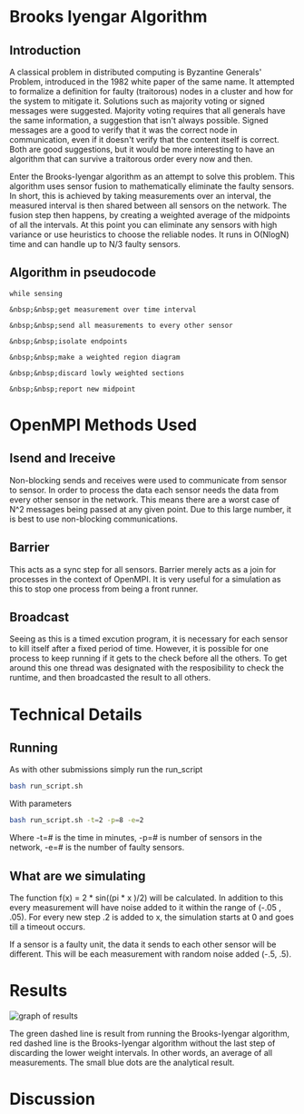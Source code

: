 # Brooks Iyengar Algorithm

## Introduction
A classical problem in distributed computing is Byzantine Generals' Problem, introduced in the 1982 white paper of the same name. It attempted to formalize a definition for faulty (traitorous) nodes in a cluster and how for the system to mitigate it. Solutions such as majority voting or signed messages were suggested. Majority voting requires that all generals have the same information, a suggestion that isn't always possible. Signed messages are a good to verify that it was the correct node in communication, even if it doesn't verify that the content itself is correct. Both are good suggestions, but it would be more interesting to have an algorithm that can survive a traitorous order every now and then.

Enter the Brooks-Iyengar algorithm as an attempt to solve this problem. This algorithm uses sensor fusion to mathematically eliminate the faulty sensors. In short, this is achieved by taking measurements over an interval, the measured interval is then shared between all sensors on the network. The fusion step then happens, by creating a weighted average of the midpoints of all the intervals. At this point you can eliminate any sensors with high variance or use heuristics to choose the reliable nodes. It runs in O(NlogN) time and can handle up to N/3 faulty sensors.

## Algorithm in pseudocode
```
while sensing

&nbsp;&nbsp;get measurement over time interval
  
&nbsp;&nbsp;send all measurements to every other sensor
  
&nbsp;&nbsp;isolate endpoints
  
&nbsp;&nbsp;make a weighted region diagram
  
&nbsp;&nbsp;discard lowly weighted sections
  
&nbsp;&nbsp;report new midpoint
```

# OpenMPI Methods Used

## Isend and Ireceive
Non-blocking sends and receives were used to communicate from sensor to sensor. In order to process the data each sensor needs the data from every other sensor in the network. This means there are a worst case of N^2 messages being passed at any given point. Due to this large number, it is best to use non-blocking communications.

## Barrier
This acts as a sync step for all sensors. Barrier merely acts as a join for processes in the context of OpenMPI. It is very useful for a simulation as this to stop one process from being a front runner.

## Broadcast
Seeing as this is a timed excution program, it is necessary for each sensor to kill itself after a fixed period of time. However, it is possible for one process to keep running if it gets to the check before all the others. To get around this one thread was designated with the resposibility to check the runtime, and then broadcasted the result to all others.

# Technical Details

## Running
As with other submissions simply run the run_script

```sh
bash run_script.sh
```

With parameters

```sh
bash run_script.sh -t=2 -p=8 -e=2
```
Where -t=# is the time in minutes, -p=# is number of sensors in the network, -e=# is the number of faulty sensors.

## What are we simulating

The function f(x) = 2 * sin((pi * x )/2) will be calculated. In addition to this every measurement will have noise added to it within the range of (-.05 , .05). For every new step .2 is added to x, the simulation starts at 0 and goes till a timeout occurs.

If a sensor is a faulty unit, the data it sends to each other sensor will be different. This will be each measurement with random noise added (-.5, .5). 

# Results
![graph of results](https://github.com/unh-hpc/project-2-brooks-iyengar/blob/master/results.png)

The green dashed line is result from running the Brooks-Iyengar algorithm, red dashed line is the Brooks-Iyengar algorithm without the last step of discarding the lower weight intervals. In other words, an average of all measurements. The small blue dots are the analytical result.

# Discussion
